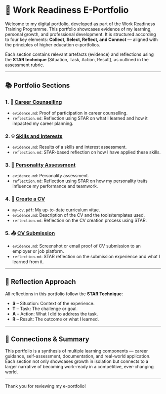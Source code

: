 # 🌟 Work Readiness E-Portfolio

Welcome to my digital portfolio, developed as part of the Work Readiness Training Programme. This portfolio showcases evidence of my learning, personal growth, and professional development. It is structured according to four key elements: **Collect, Select, Reflect, and Connect** — aligned with the principles of higher education e-portfolios.

Each section contains relevant artefacts (evidence) and reflections using the **STAR technique** (Situation, Task, Action, Result), as outlined in the assessment rubric.

---

## 📚 Portfolio Sections

### 1. 🎯 [Career Counselling](./career-counselling/)
- `evidence.md`: Proof of participation in career counselling.
- `reflection.md`: Reflection using STAR on what I learned and how it impacted my career planning.

### 2. 💡 [Skills and Interests](./skills-and-interests/)
- `evidence.md`: Results of a skills and interest assessment.
- `reflection.md`: STAR-based reflection on how I have applied these skills.

### 3. 🧠 [Personality Assessment](./personality-assessment/)
- `evidence.md`: Personality assessment.
- `reflection.md`: Reflection using STAR on how my personality traits influence my performance and teamwork.

### 4. 📝 [Create a CV](./cv/)
- `my-cv.pdf`: My up-to-date curriculum vitae.
- `evidence.md`: Description of the CV and the tools/templates used.
- `reflection.md`: Reflection on the CV creation process using STAR.

### 5. 📤 [CV Submission](./cv-submission/)
- `evidence.md`: Screenshot or email proof of CV submission to an employer or job platform.
- `reflection.md`: STAR reflection on the submission experience and what I learned from it.

---

## 💬 Reflection Approach

All reflections in this portfolio follow the **STAR Technique**:
- **S** – Situation: Context of the experience.
- **T** – Task: The challenge or goal.
- **A** – Action: What I did to address the task.
- **R** – Result: The outcome or what I learned.

---

## 🧩 Connections & Summary

This portfolio is a synthesis of multiple learning components — career guidance, self-assessment, documentation, and real-world application. Each section not only showcases growth in isolation but connects to a larger narrative of becoming work-ready in a competitive, ever-changing world.

---

Thank you for reviewing my e-portfolio!

